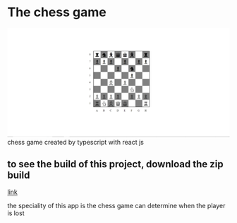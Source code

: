 # The chess game 
![preview](build.jpg)
chess game created by typescript with react js
## to see the build of this project, download the zip build
[link](https://drive.google.com/file/d/1wRgPZ0fqmTZsAIwfGE_DfI53pFhfup7j/view?usp=sharing)

the speciality of this app is the chess game can determine when the player is lost